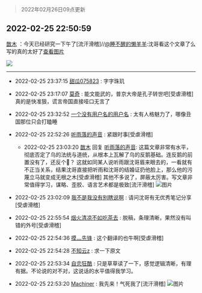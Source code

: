 > 2022年02月26日09点更新
<link rel="stylesheet" href="https://cdn.jsdelivr.net/gh/taotie6/sampleJSON@main/css/photo_show.css">
<meta name="referrer" content="no-referrer" />


 ## 2022-02-25 22:50:59 

 [㪚木](https://www.coolapk.com/feed/33823977?shareKey=N2RhYTZiZWNlYTg3NjIxOGVmNGU~) ：今天已经研究一下午了[流汗滑稽]//<a class="feed-link-uname" href="/u/睡不醒的懒羊羊">@睡不醒的懒羊羊</a>:沈哥看这个文章了么 写的真的太好了<a class="feed-forward-pic" href="http://image.coolapk.com/feed/2022/0225/22/4242505_827eb4ec_9050_0738_24@594x13928.jpeg">查看图片</a> 

<div class="album">
<img class="img-item" src="https://image.coolapk.com/feed/2022/0225/22/1081091_422e6baa_0657_9741_977@2494x3325.jpeg" />
</div>

 ------- 

- 2022-02-25 23:37:15 [甜瓜075823](uid=3807071) : 字字珠玑 

- 2022-02-25 23:17:07 [莫奇](uid=131936) : 能文能武的，普京大帝是孔子转世吧[受虐滑稽]真的是快准狠，谎言帝国直接哑口无言了 

- 2022-02-25 23:32:52 [一个没有用户名的用户名](uid=1314924) : 太有人格魅力了，哪像丑国那位只会打瞌睡 

- 2022-02-25 22:52:26 [听雨落的声音](uid=3650984) : 紧跟时事[受虐滑稽] 

    - 2022-02-25 23:03:20 [㪚木](uid=1081091) 回复 [听雨落的声音](uid=3650984): 这篇文章非常有水平，彻底否定了乌的法统与道统，从根本上瓦解了乌的反鹅基础。连反鹅的前置没有了，还反个🐔？
这就如同某人说听雨跟沈哥眉来眼去的，一看就有不正当关系，结果沈哥直接把听雨和沈哥的结婚证扔他脸上，那么他的污蔑立马就变成无根之木[受虐滑稽]
其他不多说了，屏蔽太厉害<!--break-->。写文章非常值得学习，谋略、歪胶、语言艺术都是极致[流汗滑稽] ![图片](https://image.coolapk.com/feed/2022/0110/15/1081091_fb2cc295_0069_0179_427@1440x2249.jpeg)

- 2022-02-25 23:02:09 [我不是我没有别瞎说啊](uid=2231912) : 请问沈哥有无优秀笔记分享[受虐滑稽] 

- 2022-02-25 22:55:54 [烟火清凉不如吃茶去](uid=4279524) : 脱稿，条理清晰，果然没有叫错的外号[受虐滑稽] 

- 2022-02-25 22:54:36 [摸灬先锋](uid=1006954) : 这个翻译的也牛啊[受虐滑稽] 

- 2022-02-25 22:54:28 [不知云z](uid=5657858) : 求一下原文 

- 2022-02-25 22:53:34 [自恋狂酷](uid=1557802) : 只是草草读了一下，感觉逻辑清晰，有理有据。不论说的对不对，这说话的水平值得我学习。 

- 2022-02-25 22:53:20 [Machiner](uid=3114536) : 我先来！气死我了[流汗滑稽] ![图片](https://image.coolapk.com/feed/2022/0225/22/3114536_5ec43901_0799_8529_392@828x542.jpeg)

